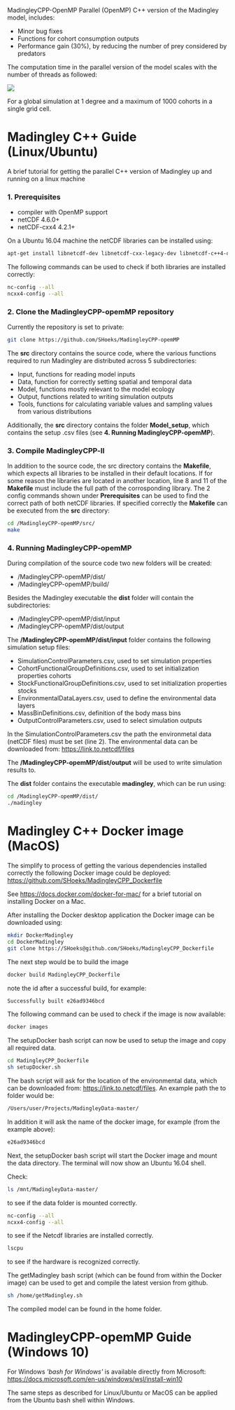 MadingleyCPP-OpenMP
Parallel (OpenMP) C++ version of the Madingley model, includes: 
- Minor bug fixes
- Functions for cohort consumption outputs
- Performance gain (30%), by reducing the number of prey considered by predators  

The computation time in the parallel version of the model scales with the number of threads as followed:

<img src="https://latex.codecogs.com/svg.latex?\Large&space;\frac{time(s)}{timestep}=1000*exp(-0.032*N_{threads})"/>

For a global simulation at 1 degree and a maximum of 1000 cohorts in a single grid cell.

# Madingley C++ Guide (Linux/Ubuntu) 
A brief tutorial for getting the parallel C++ version of Madingley up and running on a linux machine

### 1. Prerequisites
- compiler with OpenMP support
- netCDF 4.6.0+
- netCDF-cxx4 4.2.1+

On a Ubuntu 16.04 machine the netCDF libraries can be installed using:
```bash
apt-get install libnetcdf-dev libnetcdf-cxx-legacy-dev libnetcdf-c++4-dev
```
The following commands can be used to check if both libraries are installed correctly:
```bash
nc-config --all
ncxx4-config --all
```
### 2. Clone the MadingleyCPP-opemMP repository
Currently the repository is set to private:
```bash
git clone https://github.com/SHoeks/MadingleyCPP-opemMP 
```
The **src** directory contains the source code, where the various functions required to run Madingley are distributed across 5 subdirectories: 
- Input, functions for reading model inputs
- Data, function for correctly setting spatial and temporal data
- Model, functions mostly relevant to the model ecology 
- Output, functions related to writing simulation outputs 
- Tools, functions for calculating variable values and sampling values from various distributions

Additionally, the **src** directory contains the folder **Model_setup**, which contains the setup .csv files (see **4. Running MadingleyCPP-opemMP**).  

### 3. Compile MadingleyCPP-ll
In addition to the source code, the src directory contains the **Makefile**, which expects all libraries to be installed in their default locations. If for some reason the libraries are located in another location, line 8 and 11 of the **Makefile** must include the full path of the corrosponding library. The 2 config commands shown under **Prerequisites** can be used to find the correct path of both netCDF libraries. If specified correctly the **Makefile** can be executed from the **src** directory: 
```bash
cd /MadingleyCPP-opemMP/src/
make
```

### 4. Running MadingleyCPP-opemMP
During compilation of the source code two new folders will be created: 
- /MadingleyCPP-opemMP/dist/
- /MadingleyCPP-opemMP/build/

Besides the Madingley executable the **dist** folder will contain the subdirectories:
- /MadingleyCPP-opemMP/dist/input
- /MadingleyCPP-opemMP/dist/output 

The **/MadingleyCPP-opemMP/dist/input** folder contains the following simulation setup files:
- SimulationControlParameters.csv, used to set simulation properties
- CohortFunctionalGroupDefinitions.csv, used to set initialization properties cohorts
- StockFunctionalGroupDefinitions.csv, used to set initialization properties stocks
- EnvironmentalDataLayers.csv, used to define the environmental data layers 
- MassBinDefinitions.csv, definition of the body mass bins
- OutputControlParameters.csv, used to select simulation outputs

In the SimulationControlParameters.csv the path the environmetal data (netCDF files) must be set (line 2). The environmental data can be downloaded from: https://link.to.netcdf/files


The **/MadingleyCPP-opemMP/dist/output** will be used to write simulation results to.

The **dist** folder contains the executable **madingley**, which can be run using:
```bash
cd /MadingleyCPP-opemMP/dist/
./madingley
```

# Madingley C++ Docker image (MacOS)
The simplify to process of getting the various dependencies installed correctly the following Docker image could be deployed: https://github.com/SHoeks/MadingleyCPP_Dockerfile

See https://docs.docker.com/docker-for-mac/ for a brief tutorial on installing Docker on a Mac.

After installing the Docker desktop application the Docker image can be downloaded using:
```bash
mkdir DockerMadingley
cd DockerMadingley
git clone https://SHoeks@github.com/SHoeks/MadingleyCPP_Dockerfile
```
The next step would be to build the image
```bash
docker build MadingleyCPP_Dockerfile
```
note the id after a successful build, for example: 
```bash
Successfully built e26ad9346bcd
```
The following command can be used to check if the image is now available:
```bash
docker images
```
The setupDocker bash script can now be used to setup the image and copy all required data. 
```bash
cd MadingleyCPP_Dockerfile
sh setupDocker.sh
```
The bash script will ask for the location of the environmental data, which can be downloaded from: https://link.to.netcdf/files. An example path the to folder would be:
```bash
/Users/user/Projects/MadingleyData-master/
```
In addition it will ask the name of the docker image, for example (from the example above):
```bash
e26ad9346bcd
```
Next, the setupDocker bash script will start the Docker image and mount the data directory. The terminal will now show an Ubuntu 16.04 shell. 

Check:
```bash
ls /mnt/MadingleyData-master/
```
to see if the data folder is mounted correctly.
```bash
nc-config --all
ncxx4-config --all
```
to see if the Netcdf libraries are installed correctly.
```bash
lscpu
```
to see if the hardware is recognized correctly.

The getMadingley bash script (which can be found from within the Docker image) can be used to get and compile the latest version from github. 
```bash
sh /home/getMadingley.sh
```
The compiled model can be found in the home folder.

# MadingleyCPP-opemMP Guide (Windows 10)
For Windows *'bash for Windows'* is available directly from Microsoft: https://docs.microsoft.com/en-us/windows/wsl/install-win10

The same steps as described for Linux/Ubuntu or MacOS can be applied from the Ubuntu bash shell within Windows.
